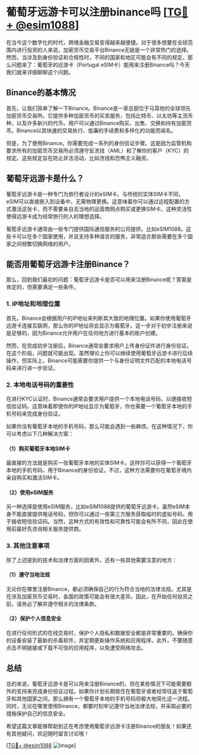 # 葡萄牙远游卡可以注册binance吗 [[TG💪+ @esim1088](https://t.me/s/esim1088)]

在当今这个数字化的时代，跨境金融交易变得越来越便捷。对于很多想要在全球范围内进行投资的人来说，加密货币交易平台Binance无疑是一个非常热门的选择。然而，当涉及到身份验证和合规性时，不同的国家和地区可能会有不同的规定。那么问题来了：葡萄牙的远游卡（Portugal eSIM卡）能用来注册Binance吗？今天我们就来详细聊聊这个问题。

## Binance的基本情况

首先，让我们简单了解一下Binance。Binance是一家总部位于马耳他的全球领先加密货币交易所。它提供多种加密货币的买卖服务，包括比特币、以太坊等主流币种，以及许多新兴的代币。用户可以通过Binance购买、出售、交换和持有加密货币。Binance以其快速的交易执行、低廉的手续费和多样化的功能而闻名。

但是，为了使用Binance，你需要完成一系列的身份验证步骤。这是因为监管机构要求所有的加密货币交易所必须遵守反洗钱（AML）和了解你的客户（KYC）的规定。这些规定旨在防止非法活动，比如洗钱和恐怖主义融资。

## 葡萄牙远游卡是什么？

葡萄牙远游卡是一种专门为旅行者设计的eSIM卡。与传统的实体SIM卡不同，eSIM可以直接嵌入到设备中，无需物理更换。这意味着你可以通过远程配置的方式激活这张卡，而不需要亲自去当地的运营商网点购买或更换SIM卡。这种灵活性使得远游卡成为经常旅行的人的理想选择。

葡萄牙远游卡通常由一些专门提供国际通信服务的公司提供，比如eSIM1088。这些卡可以在多个国家使用，并且支持多种语言的服务，非常适合那些需要在多个国家之间频繁切换网络的用户。

## 能否用葡萄牙远游卡注册Binance？

那么，回到我们最初的问题：葡萄牙远游卡是否可以用来注册Binance呢？答案是肯定的，但需要满足一些条件。

### 1. IP地址和地理位置

首先，Binance会根据用户的IP地址来判断其大致的地理位置。如果你使用葡萄牙远游卡连接互联网，那么你的IP地址将会显示为葡萄牙。这一步对于初步注册来说是足够的，因为Binance允许用户在任何地方进行基本的账户创建。

然而，在完成初步注册后，Binance通常会要求用户上传身份证件进行身份验证。在这个阶段，问题就可能出现。虽然理论上你可以继续使用葡萄牙远游卡进行后续操作，但实际上，Binance可能需要你提供一个与身份证明文件匹配的本地电话号码来进行进一步验证。

### 2. 本地电话号码的重要性

在进行KYC认证时，Binance通常会要求用户提供一个本地电话号码，以便接收短信验证码。这意味着即使你的IP地址显示为葡萄牙，你也需要一个葡萄牙本地的手机号码来完成身份验证。

如果你没有葡萄牙本地的手机号码，那么可能会遇到一些麻烦。在这种情况下，你可以考虑以下几种解决方案：

#### （1）购买葡萄牙本地SIM卡

最直接的方法就是购买一张葡萄牙本地的实体SIM卡。这样你可以获得一个葡萄牙本地的手机号码，用于Binance的身份验证。不过，这种方法需要你在葡萄牙境内亲自购买和激活SIM卡。

#### （2）使用eSIM服务

另一种选择是使用eSIM服务，比如eSIM1088提供的葡萄牙远游卡。虽然eSIM本身不能直接提供电话号码，但你可以通过一些第三方服务获取临时的虚拟号码，用于接收短信验证码。当然，这种方式的有效性和可靠性可能会有所不同，因此在使用前最好先咨询相关服务提供商。

### 3. 其他注意事项

除了上述提到的技术和法律方面的因素外，还有一些其他需要注意的地方：

#### （1）遵守当地法规

无论你在哪里注册Binance，都必须确保自己的行为符合当地的法律法规。尤其是在涉及加密货币交易时，各国的政策可能会有很大差异。因此，在开始任何投资之前，请务必了解并遵守相关的法律条款。

#### （2）保护个人信息安全

在进行任何形式的在线交易时，保护个人隐私和数据安全都是非常重要的。确保你的设备安装了最新的杀毒软件，并定期更新操作系统和应用程序。此外，不要随意点击不明链接或下载不可信的应用程序，以免遭受网络攻击。

## 总结

总的来说，葡萄牙远游卡是可以用来注册Binance的，但在某些情况下可能需要额外的支持来完成身份验证过程。如果你计划长期居住在葡萄牙或者经常往返于葡萄牙和其他国家之间，那么拥有一个葡萄牙本地的手机号码将极大地简化这一流程。同时，无论在哪里使用Binance，都要时刻牢记遵守当地法律法规，并采取必要的措施保护自己的信息安全。

希望这篇文章能够帮助到正在考虑使用葡萄牙远游卡注册Binance的朋友！如果还有其他疑问，欢迎随时留言讨论哦！

[[TG💪+ @esim1088](https://t.me/s/esim1088) ![Image](https://i.postimg.cc/4NQfJmqS/Snipaste-2025-05-13-00-14-12.png)]